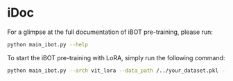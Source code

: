 # iDoc

For a glimpse at the full documentation of iBOT pre-training, please run:
```bash
python main_ibot.py --help
   ```
To start the iBOT pre-training with LoRA, simply run the following command:
```bash
python main_ibot.py --arch vit_lora --data_path /../your_dataset.pkl --epochs 50 --batch_size_per_gpu 32 --output_dir ./output_dir
   ```
